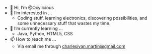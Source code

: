 - 👋 Hi, I’m @Oxylicious
- 👀 I’m interested in ...
    - Coding stuff, learning electronics, discovering possibilities, and some unnecessary stuff that wastes my time.
- 🌱 I’m currently learning ...
    - Java, Python, HTML5, CSS
- 📫 How to reach me ...
    - Via email me through charlesivan.martin@gmail.com

<!---
Oxylicious/Oxylicious is a ✨ special ✨ repository because its `README.md` (this file) appears on your GitHub profile.
You can click the Preview link to take a look at your changes.
--->
